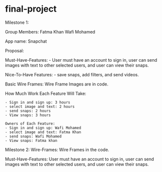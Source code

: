 # final-project

Milestone 1:

 Group Members: 
    Fatma Khan 
    Wafi Mohamed 
    
 App name: Snapchat 
 
 Proposal: 
  
  Must-Have-Features: - User must have an account to sign in, user can send images with text to other selected users, and user can view their snaps. 
  
  Nice-To-Have Features: - save snaps, add filters, and send videos. 
  
  Basic Wire Frames: 
    Wire Frame Images are in code. 
   
  How Much Work Each Feature Will Take:
  
    - Sign in and sign up: 3 hours
    - select image and text: 2 hours 
    - send snaps: 2 hours 
    - View snaps: 3 hours 
    
    Owners of Each Feature: 
    - Sign in and sign up: Wafi Mohamed
    - select image and text: Fatma Khan 
    - send snaps: Wafi Mohamed  
    - View snaps: Fatma khan
    
  Milestone 2: 
  Wire-Frames: 
  Wire Frames in the code. 
  
  Must-Have-Features: 
    User must have an account to sign in, user can send images with text to other selected users, and user can view their snaps. 
    
 
